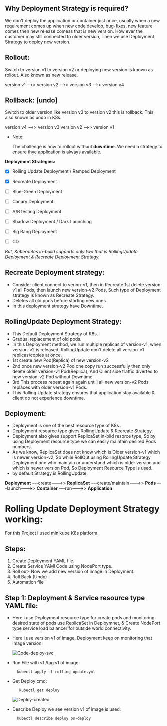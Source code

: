 
## Why Deployment Strategy is required?
We don't deploy the application or container just once, usually when a new requirement comes up when new code develop, bug-fixes, new feature comes then new release comess that is new version. How ever the customer 
may still connected to older version, Then we use Deployment Strategy to deploy new version.

## Rollout:
Switch to version v1 to version v2 or deploying new version is known as rollout. Also known as new release.

version v1 -->> version v2 -->> version v3 -->> version v4

## Rollback: [undo]
Switch to older version like version v3 to version v2 this is rollback. This also known as undo in K8s.

version v4 -->> version v3        version v2 -->> version v1

- Note:

  The  challenge is how to rollout without **downtime**. We need a strategy to ensure thye application is always available.

**Deployment Strategies:**

- [x] Rolling Update Deployment / Ramped Deployment
- [x] Recreate Deployment
- [ ] Blue-Green Deployment
- [ ] Canary Deployment
- [ ] A/B testing Deployment
- [ ] Shadow Deployment / Dark Launching
- [ ] Big Bang Deployment
- [ ] CD 


*But, Kubernetes in-build supports only two that is RollingUpdate Deployment & Recreate Deployment Strategy.*

## Recreate Deployment strategy:
- Consider client connect to verion-v1, then in Recreate 1st delete version-v1 all Pods, then launch new version-v2 Pods, Such type of Deployment strategy is known as Recreate Strategy.
- Deletes all old pods before starting new ones.
- In this deployment strategy have Downtime.

## RollingUpdate Deployment Strategy:
- This Default Deployment Strategy of K8s.
- Gradual replacement of old pods.
- In this Deployment method, we run multiple replicas of version-v1, when version-v2 is released, RollingUpdate don't delete all version-v1 replicas/copies at once,
- 1st create new Pod(Replica) of new version-v2
- 2nd once new version-v2 Pod one copy run successfully then only delete older version-v1 Pod(Replica), And Client side traffic diverted to new version-v2 Pod without Downtime.
- 3rd This process repeat again again untill all new version-v2 Pods replaces with older version-v1 Pods.
- This Rolling Update strategy ensures that application stay available & client do not experience downtime.



## Deployment:
- Deployment is one of the best resource type of K8s .
- Deployment resource type gives RollingUpdate & Recreate Strategy.
- Deployment also gives support ReplicaSet in-bild resorce type, So by using Deployment resource type we can easily maintain desired Pods numbers.
- As we know, ReplicaSet does not know which is Older version-v1 which is newer version-v2, So while RollOut using RollingUpdate Strategy Deployment one who maintain or understand which is older version and which
  is newer version Pod, So Deployment Resource Type is used.
- by default Strategy is RollingUpdate.

 **Deployment**  ---create--->>  **ReplicaSet**  ---create/maintain--->>  **Pods**  ---launch--->> **Container**  ---run--->>  **Application**
  

# Rolling Update Deployment Strategy working:
For this Project i used minikube K8s platform.

## Steps:
1. Create Deployment YAML file.
2. Create Service YAMl Code using NodePort type.
3. Roll out- Now we add new version of image in Deployment.
4. Roll Back (Undo) -
5. Automation file


## Step 1: Deployment & Service resource type YAML file:
- Here i use Deployment resource type for create pods and monitoring desired state of pods use ReplicaSet in Deploymnet, & Create NodePort type service load balancer for outside world connectivity.

- Here i use version v1 of image, Deployment keep on monitoring that image version.

  ![Code-deploy-svc](https://github.com/user-attachments/assets/9a71a571-dac7-47d8-8f1e-2898dcccf897)

- Run File with v1 /tag v1 of image:

        kubectl apply -f rolling-update.yml

- Get Deploy cmd:

         kubectl get deploy

  ![Deploy-created](https://github.com/user-attachments/assets/9589c796-adcc-4613-b51e-7705b9f9e822)

- Describe Deploy we see version v1 of image is used:

        kubectl describe deploy ps-deploy


